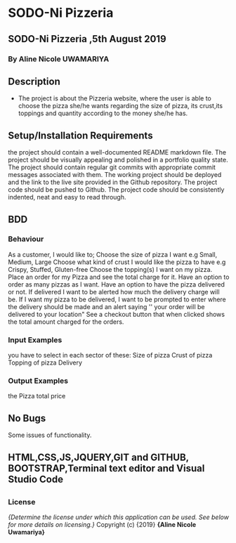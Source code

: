 # SODO-Ni Pizzeria
## SODO-Ni Pizzeria ,5th August 2019
### By Aline Nicole UWAMARIYA
## Description
* The project is about the Pizzeria website, where the user is able to choose the pizza she/he wants regarding the size of pizza, its crust,its toppings and quantity according to the money she/he has.
## Setup/Installation Requirements
the project should contain a well-documented README markdown file.
The project should be visually appealing and polished in a portfolio quality state.
The project should contain regular git commits with appropriate commit messages associated with them.
The working project should be deployed and the link to the live site provided in the Github repository.
The project code should be pushed to Github.
The project code should be consistently indented, neat and easy to read through.
## BDD
### Behaviour
As a customer, I would like to;
Choose the size of pizza I want e.g Small, Medium, Large
Choose what kind of crust I would like the pizza to have e.g Crispy, Stuffed, Gluten-free
Choose the topping(s) I want on my pizza.
Place an order for my Pizza and see the total charge for it.
Have an option to order as many pizzas as I want.
Have an option to have the pizza delivered or not.  If delivered I want to be alerted how much the delivery charge will be.
If I want my pizza to be delivered, I want to be prompted to enter where the delivery should be made and an alert saying '' your order will be delivered to your location"
See a checkout button that when clicked shows the total amount charged for the orders.
### Input Examples
you have to select in each sector of these:
Size of pizza
Crust of pizza
Topping of pizza
Delivery
### Output Examples
the Pizza total price
## No Bugs
Some issues of functionality.
## HTML,CSS,JS,JQUERY,GIT and GITHUB, BOOTSTRAP,Terminal text editor and Visual Studio Code
##
### License
*{Determine the license under which this application can be used.  See below for more details on licensing.}*
Copyright (c) {2019} **{Aline Nicole Uwamariya}**

